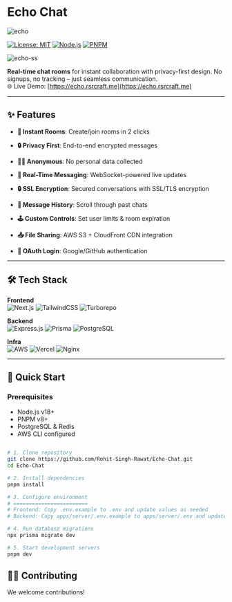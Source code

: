 # Echo Chat 

![echo](https://github.com/user-attachments/assets/47b1d863-4d1e-4ef7-a8bf-fb297f4cccaa)

[![License: MIT](https://img.shields.io/badge/License-MIT-blue.svg)](https://opensource.org/licenses/MIT)
[![Node.js](https://img.shields.io/badge/Node.js-18%2B-green)](https://nodejs.org/)
[![PNPM](https://img.shields.io/badge/pnpm-8%2B-orange)](https://pnpm.io/)

 <!-- Replace with actual banner image -->
 ![echo-ss](https://github.com/user-attachments/assets/e058afae-c418-4bbc-8b6a-fc45ea6a745b)


**Real-time chat rooms** for instant collaboration with privacy-first design. No signups, no tracking – just seamless communication.  
🌐 Live Demo: [https://echo.rsrcraft.me](https://echo.rsrcraft.me)

---

## ✨ Features
- **🚀 Instant Rooms**: Create/join rooms in 2 clicks  
- **🔒 Privacy First**: End-to-end encrypted messages  
- **🕵️‍♂️ Anonymous**: No personal data collected

- **🚀 Real-Time Messaging**: WebSocket-powered live updates  
- **🔒 SSL Encryption**: Secured conversations with SSL/TLS encryption  
- **📅 Message History**: Scroll through past chats  
- **🕹 Custom Controls**: Set user limits & room expiration  
- **📤 File Sharing**: AWS S3 + CloudFront CDN integration  
- **🔑 OAuth Login**: Google/GitHub authentication  
---

## 🛠 Tech Stack

**Frontend**  
![Next.js](https://img.shields.io/badge/Next.js-15.0%2B-000000?logo=next.js)
![TailwindCSS](https://img.shields.io/badge/TailwindCSS-3.3%2B-06B6D4?logo=tailwind-css)
![Turborepo](https://img.shields.io/badge/Turborepo-1.10%2B-EF4444?logo=turborepo)

**Backend**  
![Express.js](https://img.shields.io/badge/Express.js-4.18%2B-000000?logo=express)
![Prisma](https://img.shields.io/badge/Prisma-5.5%2B-2D3748?logo=prisma)
![PostgreSQL](https://img.shields.io/badge/PostgreSQL-16%2B-4169E1?logo=postgresql)

**Infra**  
![AWS](https://img.shields.io/badge/AWS-EC2%2FS3-FF9900?logo=amazon-aws)
![Vercel](https://img.shields.io/badge/Vercel-Deployment-000000?logo=vercel)
![Nginx](https://img.shields.io/badge/Nginx-1.25%2B-009639?logo=nginx)

---

## 🚀 Quick Start

### Prerequisites
- Node.js v18+
- PNPM v8+
- PostgreSQL & Redis
- AWS CLI configured
 ```bash

# 1. Clone repository
git clone https://github.com/Rohit-Singh-Rawat/Echo-Chat.git
cd Echo-Chat

# 2. Install dependencies
pnpm install

# 3. Configure environment
# ========================
# Frontend: Copy .env.example to .env and update values as needed
# Backend: Copy apps/server/.env.example to apps/server/.env and update values as needed

# 4. Run database migrations
npx prisma migrate dev

# 5. Start development servers
pnpm dev
```
## 🙋‍♂️ Contributing
We welcome contributions!
